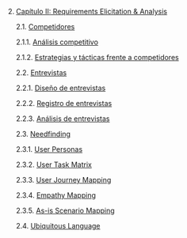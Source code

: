2. [Capítulo II: Requirements Elicitation & Analysis](docs/chapter-II.md#capítulo-ii-requirements-elicitation--analysis)

    2.1. [Competidores](docs/chapter-II.md#21-competidores)

    2.1.1. [Análisis competitivo](docs/chapter-II.md#211-análisis-competitivo)

    2.1.2. [Estrategias y tácticas frente a competidores](docs/chapter-II.md#212-estrategias-y-tácticas-frente-a-competidores)

    2.2. [Entrevistas](docs/chapter-II.md#22-entrevistas)

    2.2.1. [Diseño de entrevistas](docs/chapter-II.md#221-diseño-de-entrevistas)

    2.2.2. [Registro de entrevistas](docs/chapter-II.md#222-registro-de-entrevistas)

    2.2.3. [Análisis de entrevistas](docs/chapter-II.md#223-análisis-de-entrevistas)

    2.3. [Needfinding](docs/chapter-II.md#23-needfinding)

    2.3.1. [User Personas](docs/chapter-II.md#231-user-personas)

    2.3.2. [User Task Matrix](docs/chapter-II.md#232-user-task-matrix)

    2.3.3. [User Journey Mapping](docs/chapter-II.md#233-user-journey-mapping)

    2.3.4. [Empathy Mapping](docs/chapter-II.md#234-empathy-mapping)

    2.3.5. [As-is Scenario Mapping](docs/chapter-II.md#235-as-is-scenario-mapping)

    2.4. [Ubiquitous Language](docs/chapter-II.md#24-ubiquitous-language)